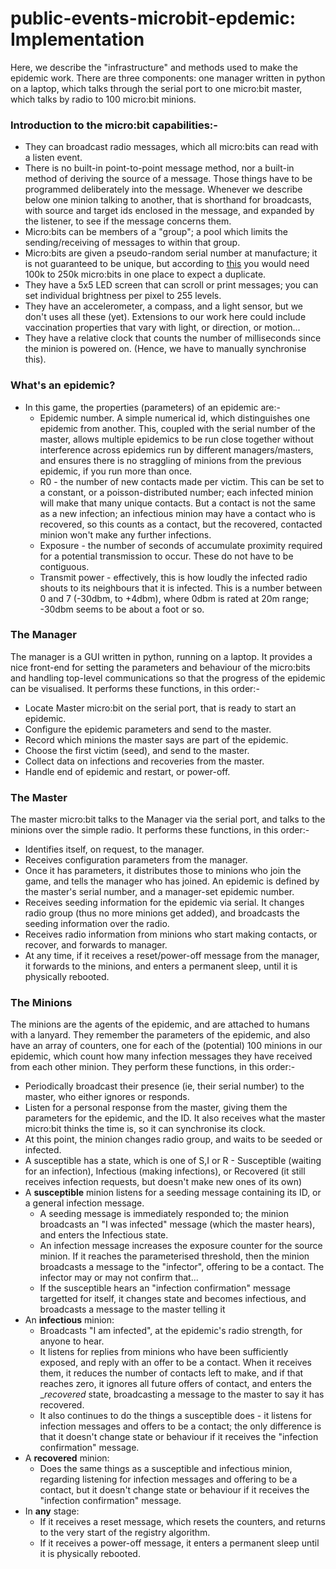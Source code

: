 # public-events-microbit-epdemic: Implementation

Here, we describe the "infrastructure" and methods used to
make the epidemic work. There are three components: one
manager written in python on a laptop, which talks through
the serial port to one micro:bit master, which talks by 
radio to 100 micro:bit minions.

### Introduction to the micro:bit capabilities:-

* They can broadcast radio messages, which all micro:bits can read with a listen event.
* There is no built-in point-to-point message method, nor a built-in method of deriving the source of a message. 
Those things have to be programmed deliberately into the message. Whenever we describe below one minion talking to another, 
that is shorthand for broadcasts, with source and target ids enclosed in the message, and expanded by the listener, to see
if the message concerns them.
* Micro:bits can be members of a "group"; a pool which limits the sending/receiving of messages to within that group.
* Micro:bits are given a pseudo-random serial number at manufacture; it is not guaranteed to be unique, but according to 
[this](https://support.microbit.org/support/solutions/articles/19000070728-how-to-read-the-device-serial-number) you would
need 100k to 250k micro:bits in one place to expect a duplicate.
* They have a 5x5 LED screen that can scroll or print messages; you can set individual brightness per pixel to 255 levels.
* They have an accelerometer, a compass, and a light sensor, but we don't uses all these (yet). Extensions to our work here 
could include vaccination properties that vary with light, or direction, or motion...
* They have a relative clock that counts the number of milliseconds since the minion is powered on. (Hence, we have to 
manually synchronise this).

### What's an epidemic?

* In this game, the properties (parameters) of an epidemic are:-
  * Epidemic number. A simple numerical id, which distinguishes one epidemic from another. 
    This, coupled with the serial number of the master, allows multiple epidemics to be run close together
    without interference across epidemics run by different managers/masters, and ensures there is no straggling of
    minions from the previous epidemic, if you run more than once.
  * R0 - the number of new contacts made per victim. This can be set to a constant, or a poisson-distributed number; each 
    infected minion will make that many unique contacts. But a contact is not the same as a new infection; an infectious minion
    may have a contact who is recovered, so this counts as a contact, but the recovered, contacted minion won't make any further
    infections.
  * Exposure - the number of seconds of accumulate proximity required for a potential transmission to occur. These do not have to
    be contiguous.
  * Transmit power - effectively, this is how loudly the infected radio shouts to its neighbours that it is infected. This is a 
    number between 0 and 7 (-30dbm, to +4dbm), where 0dbm is rated at 20m range; -30dbm seems to be about a foot or so.

### The Manager

The manager is a GUI written in python, running on a laptop. It provides a nice front-end 
for setting the parameters and behaviour of the micro:bits and handling top-level communications 
so that the progress of the epidemic can be visualised. It performs these functions, in this order:-

* Locate Master micro:bit on the serial port, that is ready to start an epidemic.
* Configure the epidemic parameters and send to the master.
* Record which minions the master says are part of the epidemic.
* Choose the first victim (seed), and send to the master.
* Collect data on infections and recoveries from the master.
* Handle end of epidemic and restart, or power-off.

### The Master

The master micro:bit talks to the Manager via the serial port, and talks to the
minions over the simple radio. It performs these functions, in this order:-

* Identifies itself, on request, to the manager.
* Receives configuration parameters from the manager.
* Once it has parameters, it distributes those to minions who join
the game, and tells the manager who has joined. An epidemic is defined by the 
master's serial number, and a manager-set epidemic number.
* Receives seeding information for the epidemic via serial. It changes radio group (thus no more minions get added),
and broadcasts the seeding information over the radio.
* Receives radio information from minions who start making contacts, or recover, and forwards to manager.
* At any time, if it receives a reset/power-off message from the manager, it forwards to the minions, and enters a permanent sleep, until
it is physically rebooted.

### The Minions

The minions are the agents of the epidemic, and are attached to humans with a lanyard. They remember the parameters of the
epidemic, and also have an array of counters, one for each of the (potential) 100 minions in our epidemic, which count how many
infection messages they have received from each other minion. They perform these functions, in this order:-

* Periodically broadcast their presence (ie, their serial number) to the master, who either ignores or responds.
* Listen for a personal response from the master, giving them the parameters for the epidemic, and the ID. It also receives what the
  master micro:bit thinks the time is, so it can synchronise its clock.
* At this point, the minion changes radio group, and waits to be seeded or infected.
* A susceptible has a state, which is one of S,I or R - Susceptible (waiting for an infection), 
Infectious (making infections), or Recovered (it still receives infection requests, but doesn't make new ones of its own) 
* A __susceptible__ minion listens for a seeding message containing its ID, or a general infection message.
  * A seeding message is immediately responded to; the minion broadcasts an "I was infected" message (which the master hears),
    and enters the Infectious state.
  * An infection message increases the exposure counter for the source minion. If it reaches the parameterised threshold, then the
    minion broadcasts a message to the "infector", offering to be a contact. The infector may or may not confirm that...
  * If the susceptible hears an "infection confirmation" message targetted for itself, it changes state and becomes infectious, and
    broadcasts a message to the master telling it 
* An __infectious__ minion:
  * Broadcasts "I am infected", at the epidemic's radio strength, for anyone to hear.
  * It listens for replies from minions who have been sufficiently exposed, and reply with an offer to be a contact. When it
    receives them, it reduces the number of contacts left to make, and if that reaches zero, it ignores all future offers of contact,
    and enters the __recovered_ state, broadcasting a message to the master to say it has recovered.
  * It also continues to do the things a susceptible does - it listens for infection messages and offers to be a contact; the only
    difference is that it doesn't change state or behaviour if it receives the "infection confirmation" message.
* A __recovered__ minion:
  * Does the same things as a susceptible and infectious minion, regarding listening for infection messages and offering to be a contact,
    but it doesn't change state or behaviour if it receives the "infection confirmation" message.
* In __any__ stage:
  * If it receives a reset message, which resets the counters, and returns to the very start of the registry algorithm.
  * If it receives a power-off message, it enters a permanent sleep until it is physically rebooted.
